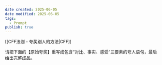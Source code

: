 ```yaml
---
date created: 2025-06-05
date modified: 2025-06-05
tags:
  - Prompt
publish: true
---
```

[[CFF法则 - 夸奖别人的方法|CFF]]

请把下面的【原始夸奖】重写成包含“对比、事实、感受”三要素的夸人语句，最后给出完整成品。
